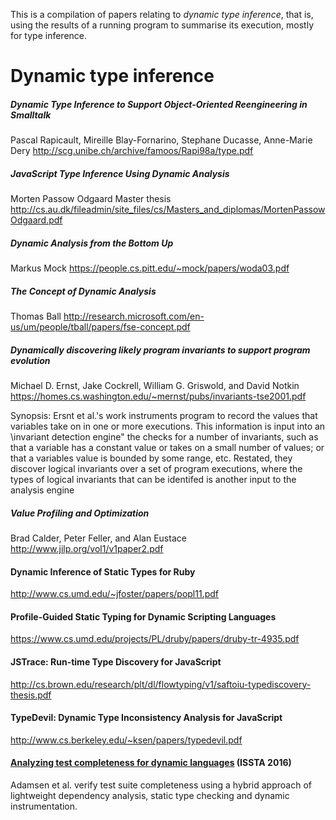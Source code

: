 This is a compilation of papers relating to _dynamic type inference_, that is,
using the results of a running program to summarise its execution, mostly for type inference.

# Dynamic type inference

##### Dynamic Type Inference to Support Object-Oriented Reengineering in Smalltalk
Pascal Rapicault, Mireille Blay-Fornarino, Stephane Ducasse, Anne-Marie Dery
http://scg.unibe.ch/archive/famoos/Rapi98a/type.pdf

##### JavaScript Type Inference Using Dynamic Analysis
Morten Passow Odgaard
Master thesis
http://cs.au.dk/fileadmin/site_files/cs/Masters_and_diplomas/MortenPassowOdgaard.pdf


##### Dynamic Analysis from the Bottom Up
Markus Mock
https://people.cs.pitt.edu/~mock/papers/woda03.pdf

##### The Concept of Dynamic Analysis
Thomas Ball
http://research.microsoft.com/en-us/um/people/tball/papers/fse-concept.pdf

##### Dynamically discovering likely program invariants to support program evolution
Michael D. Ernst, Jake Cockrell, William G. Griswold, and David Notkin
https://homes.cs.washington.edu/~mernst/pubs/invariants-tse2001.pdf

Synopsis:
Ersnt et al.'s work instruments program to record the values that variables take on in one or more executions. This information is input into an
\invariant detection engine" the checks for a number of invariants, such as that
a variable has a constant value or takes on a small number of values; or that a variables value is bounded by some range, etc. Restated, they discover logical
invariants over a set of program executions, where the types of logical invariants
that can be identifed is another input to the analysis engine

##### Value Profiling and Optimization
Brad Calder, Peter Feller, and Alan Eustace
http://www.jilp.org/vol1/v1paper2.pdf

#### Dynamic Inference of Static Types for Ruby
http://www.cs.umd.edu/~jfoster/papers/popl11.pdf

#### Profile-Guided Static Typing for Dynamic Scripting Languages
https://www.cs.umd.edu/projects/PL/druby/papers/druby-tr-4935.pdf

#### JSTrace: Run-time Type Discovery for JavaScript
http://cs.brown.edu/research/plt/dl/flowtyping/v1/saftoiu-typediscovery-thesis.pdf

#### TypeDevil: Dynamic Type Inconsistency Analysis for JavaScript
http://www.cs.berkeley.edu/~ksen/papers/typedevil.pdf

#### [Analyzing test completeness for dynamic languages](http://users-cs.au.dk/amoeller/papers/goodenough/paper.pdf) (ISSTA 2016)

Adamsen et al. verify test suite completeness using a hybrid approach of lightweight dependency analysis, static type checking and dynamic instrumentation.
